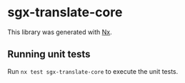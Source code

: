# sgx-translate-core

This library was generated with [Nx](https://nx.dev).

## Running unit tests

Run `nx test sgx-translate-core` to execute the unit tests.
